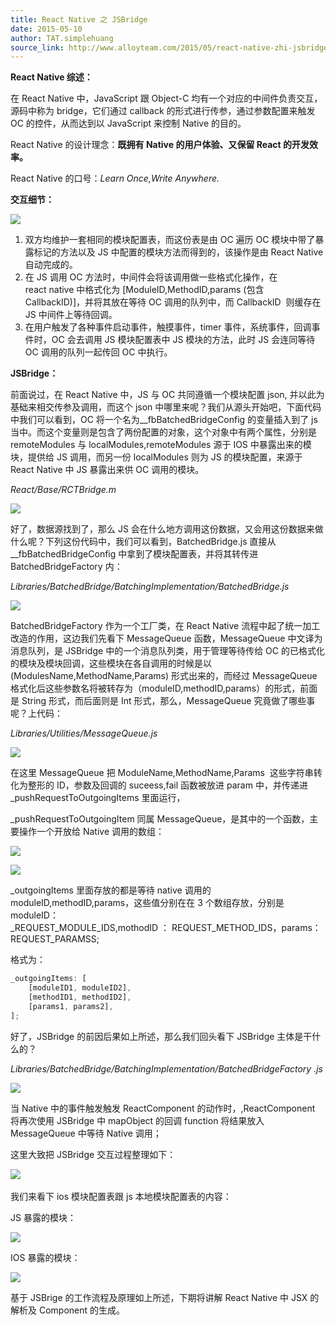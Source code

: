 ```yaml
---
title: React Native 之 JSBridge
date: 2015-05-10
author: TAT.simplehuang
source_link: http://www.alloyteam.com/2015/05/react-native-zhi-jsbridge/
---
```


**React Native 综述：**

在 React Native 中，JavaScript 跟 Object-C 均有一个对应的中间件负责交互，源码中称为 bridge，它们通过 callback 的形式进行传参，通过参数配置来触发 OC 的控件，从而达到以 JavaScript 来控制 Native 的目的。

React Native 的设计理念：**既拥有 Native 的用户体验、又保留 React 的开发效率。**

React Native 的口号：_Learn Once,Write Anywhere._

**交互细节：**

![](http://www.alloyteam.com/wp-content/uploads/2015/05/react_native_pic2.png)

1.  双方均维护一套相同的模块配置表，而这份表是由 OC 遍历 OC 模块中带了暴露标记的方法以及 JS 中配置的模块方法而得到的，该操作是由 React Native 自动完成的。
2.  在 JS 调用 OC 方法时，中间件会将该调用做一些格式化操作，在 react native 中格式化为 \[ModuleID,MethodID,params (包含 CallbackID)]，并将其放在等待 OC 调用的队列中，而 CallbackID  则缓存在 JS 中间件上等待回调。
3.  在用户触发了各种事件启动事件，触摸事件，timer 事件，系统事件，回调事件时，OC 会去调用 JS 模块配置表中 JS 模块的方法，此时 JS 会连同等待 OC 调用的队列一起传回 OC 中执行。

**JSBridge：**

前面说过，在 React Native 中，JS 与 OC 共同遵循一个模块配置 json, 并以此为基础来相交传参及调用，而这个 json 中哪里来呢？我们从源头开始吧，下面代码中我们可以看到，OC 将一个名为\_\_fbBatchedBridgeConfig 的变量插入到了 js 当中。而这个变量则是包含了两份配置的对象，这个对象中有两个属性，分别是 remoteModules 与 localModules,remoteModules 源于 IOS 中暴露出来的模块，提供给 JS 调用，而另一份 localModules 则为 JS 的模块配置，来源于 React Native 中 JS 暴露出来供 OC 调用的模块。

_React/Base/RCTBridge.m_

![](http://www.alloyteam.com/wp-content/uploads/2015/05/react_native_pic3.png)

好了，数据源找到了，那么 JS 会在什么地方调用这份数据，又会用这份数据来做什么呢？下列这份代码中，我们可以看到，BatchedBridge.js 直接从\_\_fbBatchedBridgeConfig 中拿到了模块配置表，并将其转传进 BatchedBridgeFactory 内：

_Libraries/BatchedBridge/BatchingImplementation/BatchedBridge.js_

![](http://www.alloyteam.com/wp-content/uploads/2015/05/react_native_pi4.png)

BatchedBridgeFactory 作为一个工厂类，在 React Native 流程中起了统一加工改造的作用，这边我们先看下 MessageQueue 函数，MessageQueue 中文译为消息队列，是 JSBridge 中的一个消息队列类，用于管理等待传给 OC 的已格式化的模块及模块回调，这些模块在各自调用的时候是以 (ModulesName,MethodName,Params) 形式出来的，而经过 MessageQueue 格式化后这些参数名将被转存为（moduleID,methodID,params）的形式，前面是 String 形式，而后面则是 Int 形式，那么，MessageQueue 究竟做了哪些事呢？上代码：

_Libraries/Utilities/MessageQueue.js_

![](http://www.alloyteam.com/wp-content/uploads/2015/05/react_native_pic5.png)

在这里 MessageQueue 把 ModuleName,MethodName,Params  这些字符串转化为整形的 ID，参数及回调的 suceess,fail 函数被放进 param 中，并传递进\_pushRequestToOutgoingItems 里面运行，

\_pushRequestToOutgoingItem 同属 MessageQueue，是其中的一个函数，主要操作一个开放给 Native 调用的数组：

![](http://www.alloyteam.com/wp-content/uploads/2015/05/react_native_pic6.png)

![](http://www.alloyteam.com/wp-content/uploads/2015/05/react_native_pic11.jpg)

\_outgoingItems 里面存放的都是等待 native 调用的 moduleID,methodID,params，这些值分别在在 3 个数组存放，分别是 moduleID：\_REQUEST_MODULE_IDS,mothodID ： REQUEST_METHOD_IDS，params：REQUEST_PARAMSS;

格式为：

```javascript
_outgoingItems: [
    [moduleID1, moduleID2],
    [methodID1, methodID2],
    [params1, params2],
];
```

好了，JSBridge 的前因后果如上所述，那么我们回头看下 JSBridge 主体是干什么的？

_Libraries/BatchedBridge/BatchingImplementation/BatchedBridgeFactory .js_

![](http://www.alloyteam.com/wp-content/uploads/2015/05/react_native_pic7.png)

当 Native 中的事件触发触发 ReactComponent 的动作时，,ReactComponent 将再次使用 JSBridge 中 mapObject 的回调 function 将结果放入 MessageQueue 中等待 Native 调用；

这里大致把 JSBridge 交互过程整理如下：

![](http://www.alloyteam.com/wp-content/uploads/2015/05/react_native_pic8.png) 

我们来看下 ios 模块配置表跟 js 本地模块配置表的内容：

JS 暴露的模块：

![](http://www.alloyteam.com/wp-content/uploads/2015/05/react_native_pic9.jpg)

IOS 暴露的模块：

![](http://www.alloyteam.com/wp-content/uploads/2015/05/react_native_pic10.jpg)

基于 JSBrige 的工作流程及原理如上所述，下期将讲解 React Native 中 JSX 的解析及 Component 的生成。